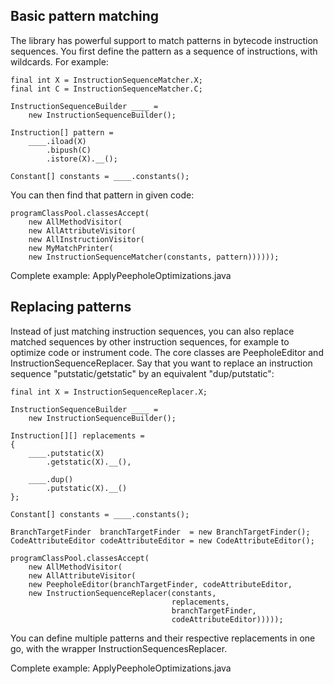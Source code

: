 ## Basic pattern matching

The library has powerful support to match patterns in bytecode instruction
sequences. You first define the pattern as a sequence of instructions, with
wildcards. For example:

    final int X = InstructionSequenceMatcher.X;
    final int C = InstructionSequenceMatcher.C;

    InstructionSequenceBuilder ____ =
        new InstructionSequenceBuilder();

    Instruction[] pattern =
        ____.iload(X)
            .bipush(C)
            .istore(X).__();

    Constant[] constants = ____.constants();

You can then find that pattern in given code:

    programClassPool.classesAccept(
        new AllMethodVisitor(
        new AllAttributeVisitor(
        new AllInstructionVisitor(
        new MyMatchPrinter(
        new InstructionSequenceMatcher(constants, pattern))))));

Complete example: ApplyPeepholeOptimizations.java

## Replacing patterns

Instead of just matching instruction sequences, you can also replace matched
sequences by other instruction sequences, for example to optimize code or
instrument code. The core classes are PeepholeEditor and
InstructionSequenceReplacer. Say that you want to replace an instruction
sequence "putstatic/getstatic" by an equivalent "dup/putstatic":

    final int X = InstructionSequenceReplacer.X;

    InstructionSequenceBuilder ____ =
        new InstructionSequenceBuilder();

    Instruction[][] replacements =
    {
        ____.putstatic(X)
            .getstatic(X).__(),

        ____.dup()
            .putstatic(X).__()
    };

    Constant[] constants = ____.constants();

    BranchTargetFinder  branchTargetFinder  = new BranchTargetFinder();
    CodeAttributeEditor codeAttributeEditor = new CodeAttributeEditor();

    programClassPool.classesAccept(
        new AllMethodVisitor(
        new AllAttributeVisitor(
        new PeepholeEditor(branchTargetFinder, codeAttributeEditor,
        new InstructionSequenceReplacer(constants,
                                        replacements,
                                        branchTargetFinder,
                                        codeAttributeEditor)))));

You can define multiple patterns and their respective replacements in one go,
with the wrapper InstructionSequencesReplacer.

Complete example: ApplyPeepholeOptimizations.java
